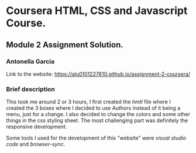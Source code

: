 # Coursera HTML, CSS and Javascript Course.
## Module 2 Assignment Solution.
### Antonella Garcia

Link to the website: https://alu0101227610.github.io/assignment-2-coursera/

### Brief description
 
This took me around 2 or 3 hours, I first created the _hmtl_ file where I created the 3 boxes where I decided to use Authors instead of it being a menu, just for a change. I also decided to change the colors and some other things in the css styling sheet. The most challenging part was definitely the responsive development.

Some tools I used for the development of this "website" were _visual studio code_ and _browser-sync_. 